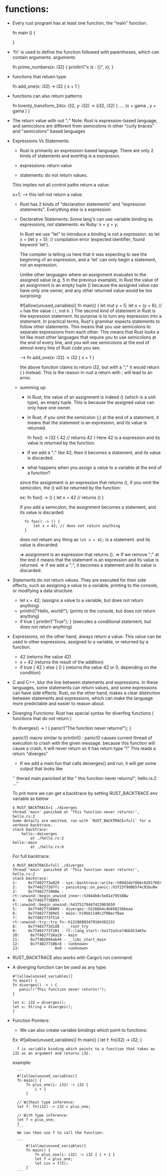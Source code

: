 # functions:

- Every rust program has at least one function, the "main" function.

    fn main () {

    }
- 'fn' is used to define the function followed with parentheses, which can contain arguments. arguments

    fn prime_numbers(x: i32) {
        println!("x is : {}", x);
    }
- functions that retuen type:

    fn add_one(x: i32) -> i32 {
        x + 1
    }
- functions can also return patterns 

    fn lorentz_transform_2d(x: i32, y: i32) -> (i32, i32) {
        ....
        (x + gama , y + gama )
    }

- The return value with out ";" 
  Note: Rust is expression-based language, and semicolons are different from semicolons in other "curly
  braces" and "semicolons" based languages  

- Expressions Vs Statements: 

    - Rust is primarily an expression-based language. There are only 2 kinds of statements and everthig is a
      expression.

    - expressions: return value 
    - statements: do not return values.

    This implies not all control paths return a value:

    x+1; --> this iwll not return a value.

    - Rust has 2 kinds of "declaration statements" and "expression statements". Everything else is a
      expression.

    - Declerative Statements: 
        Some lang's can use variable binding as expressions, not statements:
        ex Ruby:  x = y = y;

        In Rust we use "let" to introduce a binding is not a expression. 
        so let x = (let y = 5);  // compilation error (expected identifier, found keyword 'let'). 

        The compiler is telling us here that it was expecting to see the beginning of an expression, and a 
        'let' can only begin a statement, not an expression.

        Unlike other languages where an assignment evaluates to the assigned value (e.g. 5 in the previous 
        example), in Rust the value of an assignment is an empty tuple () because the assigned value can 
        have only one owner, and any other returned value would be too surprising:

        #![allow(unused_variables)]
        fn main() {
            let mut y = 5;
            let x = (y = 6);  // `x` has the value `()`, not `6`.
        }
        The second kind of statement in Rust is the expression statement. 
        Its purpose is to turn any expression into a statement. 
        In practical terms, Rust's grammar expects statements to follow other statements. 
        This means that you use semicolons to separate expressions from each other. 
        This means that Rust looks a lot like most other languages that require you to use semicolons at 
        the end of every line, and you will see semicolons at the end of almost every line of Rust code 
        you see.

        --> 
            fn add_one(x: i32) -> i32 {
                x + 1
            }

        the above function claims to return i32, but with a ";" it would return ( ) instead. 
        This is the reason in rust a return with ; will lead to an error.

    - summing up: 
        -  In Rust, the value of an assignment is indeed () (which is a unit type), an empty tuple. This is
           because the assigned value can only have one owner.

        - In Rust, if you omit the semicolon (;) at the end of a statement, it means that the statement is
          an expression, and its value is returned.
 
            fn foo() -> i32 {
                42 // returns 42
            }
        Here 42 is a expression and its value is returned by the function.

        - If we add a ";"  like 42; then it becomes a statement, and its value is discarded.

        - what happens when you assign a value to a variable at the end of a function?

        since the assignment is an expression that returns (), if you omit the semicolon, the () will be 
        returned by the function:

        ex:
            fn foo() -> () { 
                let x = 42 // returns ()
            }

        if you add a semicolon, the assignment becomes a statement, and its value is discarded:

            fn foo() -> () { 
                let x = 42; // does not return anything
            }
        does not retuen any thing as `let x = 42;` is a statement. and its value is discarded.

        => assignment is an expression that returns ().
        => If we remove ";" at the end it means that the statement is an expression and its value is
        returned.
        => if we add a ";", it becomes a statement and its value is discarded.

- Statements do not return values. They are executed for their side effects, such as assigning a value to a
  variable, printing to the console, or modifying a data structure.
    - let x = 42; (assigns a value to a variable, but does not return anything)
    - println!("Hello, world!"); (prints to the console, but does not return anything)
    - if true { println!("True"); } (executes a conditional statement, but does not return anything)

- Expressions, on the other hand, always return a value. This value can be used in other expressions,
  assigned to a variable, or returned by a function.
    - 42 (returns the value 42)
    - x + 42 (returns the result of the addition)
    - if true { 42 } else { 0 } (returns the value 42 or 0, depending on the condition)
        
- C and C++, blur the line between statements and expressions. In these languages, some statements can
  return values, and some expressions can have side effects. 
  Rust, on the other hand, makes a clear distinction between statements and expressions, which can make the
  language more predictable and easier to reason about.

- Diverging Functions: 
    Rust has special syntax for diverfing functions ( functions that do not return )

    fn diverges() -> ! {
        panic!("The function never returns!");
    }

    panic!()  macro similar to println!() : panic!() causes current thread of execution to crash with the
    given message. because this function will cause a crash, it will never return so it has return type "!"
    This reads a return "diverges"

    - If we add a main fun that calls deiverges() and run, it will get some output that looks like

    '' therad main panicked at the " this function never returns!", hello.rs:2 ...''

    To prit more we can get a backtrace by setting RUST_BACKTRACE env variable as below

    ```
    $ RUST_BACKTRACE=1 ./diverges 
    thread 'main' panicked at 'This function never returns!', hello.rs:2 
    Some details are omitted, run with `RUST_BACKTRACE=full` for a verbose backtrace. 
    stack backtrace: 
        hello::deiverges 
            at ./hello.rs:2 
    hello::main 
            at ./hello.rs:6
    ```
    For full backtrace:

    ```
    $ RUST_BACKTRACE=full ./diverges 
    thread 'main' panicked at 'This function never returns!', hello.rs:2 
    stack backtrace:
    1:     0x7f402773a829 - sys::backtrace::write::h0942de78b6c02817K8r 
    2:     0x7f402773d7fc - panicking::on_panic::h3f23f9d0b5f4c91bu9w 
    3:     0x7f402773960e - rt::unwind::begin_unwind_inner::h2844b8c5e81e79558Bw 
    4:     0x7f4027738893 - rt::unwind::begin_unwind::h4375279447423903650 
    5:     0x7f4027738809 - diverges::h2266b4c4b850236beaa 
    6:     0x7f40277389e5 - main::h19bb1149c2f00ecfBaa 
    7:     0x7f402773f514 - rt::unwind::try::try_fn::h13186883479104382231 
    8:     0x7f402773d1d8 - __rust_try 
    9:     0x7f402773f201 - rt::lang_start::ha172a3ce74bb453aK5w 
    10:     0x7f4027738a19 - main 
    11:     0x7f402694ab44 - __libc_start_main 
    12:     0x7f40277386c8 - <unknown> 
    13:                0x0 - <unknown>
    ```
- RUST_BACKTRACE also works with Cargo’s run command:

- A diverging function can be used as any type: 

    ```
    #![allow(unused_variables)]
    fn main() {
    fn diverges() -> ! {
       panic!("This function never returns!");
    }
    
    let x: i32 = diverges();
    let x: String = diverges();
    }
    ```


- Function Pointers:

    - We can also create variable bindings which point to functions:

    Ex: 
        #![allow(unused_variables)]
        fn main() {
            let f: fn(i32) -> i32;
        }

        f is variable binding which points to a function that takes an i32 as an argument and returns i32.

    example:

        ```
        #![allow(unused_variables)] 
        fn main() {
            fn plus_one(i: i32) -> i32 {
                i + 1 
            }

        // Without type inference:
        let f: fn(i32) -> i32 = plus_one; 
        
        // With type inference:
        let f = plus_one;
        }
        ``` 
        We can then use f to call the function:

        ``` 
            #![allow(unused_variables)]
            fn main() {
                fn plus_one(i: i32) -> i32 { i + 1 }
                let f = plus_one;
                let six = f(5);
            }`
        ```
